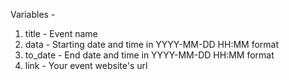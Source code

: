 Variables - 
1. title - Event name
2. data - Starting date and time in YYYY-MM-DD HH:MM format
3. to_date - End date and time in YYYY-MM-DD HH:MM format
4. link - Your event website's url
